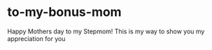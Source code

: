 # to-my-bonus-mom
Happy Mothers day to my Stepmom! This is my way to show you my appreciation for you
